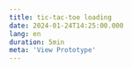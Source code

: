 ```yaml
---
title: tic-tac-toe loading
date: 2024-01-24T14:25:00.000
lang: en
duration: 5min
meta: 'View Prototype'
---
```


<TicTacToeLoading />
